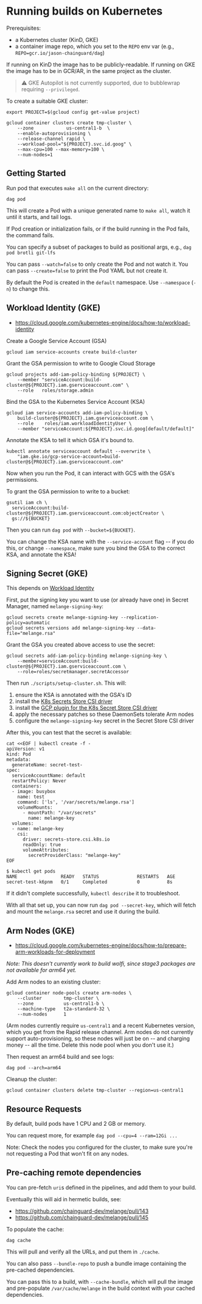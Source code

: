 # Running builds on Kubernetes

Prerequisites:
- a Kubernetes cluster (KinD, GKE)
- a container image repo, which you set to the `REPO` env var (e.g., `REPO=gcr.io/jason-chainguard/dag`)

If running on KinD the image has to be publicly-readable.
If running on GKE the image has to be in GCR/AR, in the same project as the cluster.

> ⚠️ GKE Autopilot is not currently supported, due to bubblewrap requiring `--privileged`.

To create a suitable GKE cluster:

```
export PROJECT=$(gcloud config get-value project)
```

```
gcloud container clusters create tmp-cluster \
    --zone            us-central1-b  \
    --enable-autoprovisioning \
    --release-channel rapid \
    --workload-pool="${PROJECT}.svc.id.goog" \
    --max-cpu=100 --max-memory=100 \
    --num-nodes=1
```

## Getting Started

Run pod that executes `make all` on the current directory:

```
dag pod
```

This will create a Pod with a unique generated name to `make all`, watch it until it starts, and tail logs.

If Pod creation or initialization fails, or if the build running in the Pod fails, the command fails.

You can specify a subset of packages to build as positional args, e.g., `dag pod brotli git-lfs`

You can pass `--watch=false` to only create the Pod and not watch it.
You can pass `--create=false` to print the Pod YAML but not create it.

By default the Pod is created in the `default` namespace.
Use `--namespace` (`-n`) to change this.

## Workload Identity (GKE)

- https://cloud.google.com/kubernetes-engine/docs/how-to/workload-identity


Create a Google Service Account (GSA)

```
gcloud iam service-accounts create build-cluster
```

Grant the GSA permission to write to Google Cloud Storage

```
gcloud projects add-iam-policy-binding ${PROJECT} \
    --member "serviceAccount:build-cluster@${PROJECT}.iam.gserviceaccount.com" \
    --role   roles/storage.admin
```

Bind the GSA to the Kubernetes Service Account (KSA)

```
gcloud iam service-accounts add-iam-policy-binding \
    build-cluster@${PROJECT}.iam.gserviceaccount.com \
    --role    roles/iam.workloadIdentityUser \
    --member "serviceAccount:${PROJECT}.svc.id.goog[default/default]"
```

Annotate the KSA to tell it which GSA it's bound to.

```
kubectl annotate serviceaccount default --overwrite \
    "iam.gke.io/gcp-service-account=build-cluster@${PROJECT}.iam.gserviceaccount.com"
```

Now when you run the Pod, it can interact with GCS with the GSA's permissions.

To grant the GSA permission to write to a bucket:

```
gsutil iam ch \
  serviceAccount:build-cluster@${PROJECT}.iam.gserviceaccount.com:objectCreator \
  gs://${BUCKET}
```

Then you can run `dag pod` with `--bucket=${BUCKET}`.

You can change the KSA name with the `--service-account` flag -- if you do this, or change `--namespace`, make sure you bind the GSA to the correct KSA, and annotate the KSA!

## Signing Secret (GKE)

This depends on [Workload Identity](#workload-identity-gke)

First, put the signing key you want to use (or already have one) in Secret Manager, named `melange-signing-key`:

```
gcloud secrets create melange-signing-key --replication-policy=automatic
gcloud secrets versions add melange-signing-key --data-file="melange.rsa"
```

Grant the GSA you created above access to use the secret:

```
gcloud secrets add-iam-policy-binding melange-signing-key \
    --member=serviceAccount:build-cluster@${PROJECT}.iam.gserviceaccount.com \
    --role=roles/secretmanager.secretAccessor
```

Then run `./scripts/setup-cluster.sh`.
This will:

1. ensure the KSA is annotated with the GSA's ID
1. install the [K8s Secrets Store CSI driver](https://secrets-store-csi-driver.sigs.k8s.io/)
1. install the [GCP plugin for the K8s Secret Store CSI driver](https://github.com/GoogleCloudPlatform/secrets-store-csi-driver-provider-gcp)
1. apply the necessary patches so these DaemonSets tolerate Arm nodes 
1. configure the `melange-signing-key` secret in the Secret Store CSI driver

After this, you can test that the secret is available:

```
cat <<EOF | kubectl create -f -
apiVersion: v1
kind: Pod
metadata:
  generateName: secret-test-
spec:
  serviceAccountName: default
  restartPolicy: Never
  containers:
  - image: busybox
    name: test
    command: ['ls', '/var/secrets/melange.rsa']
    volumeMounts:
      - mountPath: "/var/secrets"
        name: melange-key
  volumes:
  - name: melange-key
    csi:
      driver: secrets-store.csi.k8s.io
      readOnly: true
      volumeAttributes:
        secretProviderClass: "melange-key"
EOF
```

```
$ kubectl get pods
NAME                READY   STATUS              RESTARTS   AGE
secret-test-k6pnm   0/1     Completed           0          8s
```

If it didn't complete successfully, `kubectl describe` it to troubleshoot.

With all that set up, you can now run `dag pod --secret-key`, which will fetch and mount the `melange.rsa` secret and use it during the build.

## Arm Nodes (GKE)

- https://cloud.google.com/kubernetes-engine/docs/how-to/prepare-arm-workloads-for-deployment

_Note: This doesn't currently work to build wolfi, since stage3 packages are not available for arm64 yet._

Add Arm nodes to an existing cluster:

```
gcloud container node-pools create arm-nodes \
    --cluster        tmp-cluster \
    --zone           us-central1-b \
    --machine-type   t2a-standard-32 \
    --num-nodes      1
```

(Arm nodes currently require `us-central1` and a recent Kubernetes version, which you get from the Rapid release channel.
Arm nodes do not currently support auto-provisioning, so these nodes will just be on -- and charging money -- all the time.
Delete this node pool when you don't use it.)

Then request an arm64 build and see logs:

```
dag pod --arch=arm64
```

Cleanup the cluster:

```
gcloud container clusters delete tmp-cluster --region=us-central1
```

## Resource Requests

By default, build pods have 1 CPU and 2 GB or memory.

You can request more, for example `dag pod --cpu=4 --ram=12Gi ...`

Note: Check the nodes you configured for the cluster, to make sure you're not requesting a Pod that won't fit on any nodes.

## Pre-caching remote dependencies

You can pre-fetch `uri`s defined in the pipelines, and add them to your build.

Eventually this will aid in hermetic builds, see:
- https://github.com/chainguard-dev/melange/pull/143
- https://github.com/chainguard-dev/melange/pull/145

To populate the cache:

```
dag cache
```

This will pull and verify all the URLs, and put them in `./cache`.

You can also pass `--bundle-repo` to push a bundle image containing the pre-cached dependencies.

You can pass this to a build, with `--cache-bundle`, which will pull the image and pre-populate `/var/cache/melange` in the build context with your cached dependencies.
